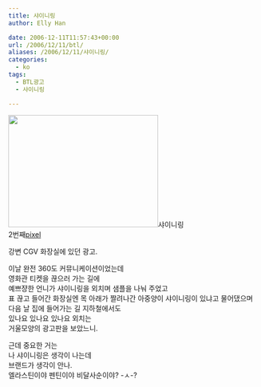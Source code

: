 ```yaml
---
title: 샤이니링
author: Elly Han

date: 2006-12-11T11:57:43+00:00
url: /2006/12/11/btl/
aliases: /2006/12/11/샤이니링/
categories:
  - ko
tags:
  - BTL광고
  - 샤이니링

---
```

<img src="https://i1.wp.com/ellyhan.cafe24.com/wp-content/uploads/2006/12/milwnwf200612112113235cjlo81.jpg?resize=300%2C225" class="aligncenter" width="300" height="225" alt="" data-recalc-dims="1" />샤이니링  
2번째<a title="모아보기" href="http://fsn.zog.co.kr/mypixel/?url=http://mel.pe.kr/blog1" target="_pixel" rel="noopener noreferrer">pixel</A> 

강변 CGV 화장실에 있던 광고.

이날 완전 360도 커뮤니케이션이었는데  
영화관 티켓을 끊으러 가는 길에  
예쁘쟝한 언니가 샤이니링을 외치며 샘플을 나눠 주었고  
표 끊고 들어간 화장실엔 목 아래가 짤려나간 아중양이 샤이니링이 있냐고 물어댔으며  
다음 날 집에 들어가는 길 지하철에서도  
있나요 있나요 있나요 외치는  
거울모양의 광고판을 보았느니.

근데 중요한 거는  
나 샤이니링은 생각이 나는데  
브랜드가 생각이 안나.  
엘라스틴이야 펜틴이야 비달사순이야? -ㅅ-?